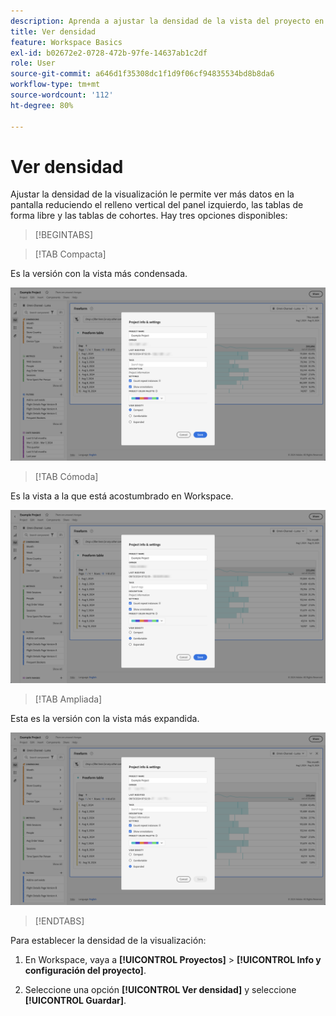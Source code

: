 ```yaml
---
description: Aprenda a ajustar la densidad de la vista del proyecto en Analysis Workspace.
title: Ver densidad
feature: Workspace Basics
exl-id: b02672e2-0728-472b-97fe-14637ab1c2df
role: User
source-git-commit: a646d1f35308dc1f1d9f06cf94835534bd8b8da6
workflow-type: tm+mt
source-wordcount: '112'
ht-degree: 80%

---
```


# Ver densidad

Ajustar la densidad de la visualización le permite ver más datos en la pantalla reduciendo el relleno vertical del panel izquierdo, las tablas de forma libre y las tablas de cohortes. Hay tres opciones disponibles:

>[!BEGINTABS]

>[!TAB Compacta]

Es la versión con la vista más condensada.

![Densidades de la vista Compacta.](assets/view-density-compact.png)

>[!TAB Cómoda]

Es la vista a la que está acostumbrado en Workspace.

![Densidades de la vista Ampliada.](assets/view-density-comfortable.png)

>[!TAB Ampliada]

Esta es la versión con la vista más expandida.

![Densidades de la vista Ampliada.](assets/view-density-expanded.png)

>[!ENDTABS]


Para establecer la densidad de la visualización:

1. En Workspace, vaya a **[!UICONTROL Proyectos]** > **[!UICONTROL Info y configuración del proyecto]**.

1. Seleccione una opción **[!UICONTROL Ver densidad]** y seleccione **[!UICONTROL Guardar]**.
